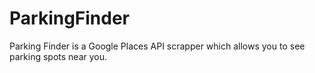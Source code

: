 ParkingFinder
=============

Parking Finder is a Google Places API scrapper which allows you to see parking spots near you.
